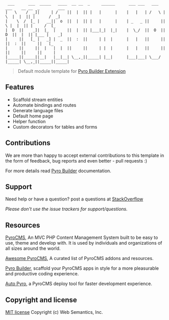 ```
 ___      ___  _____   ____  __ __  _     ______      ___ ___   ___   ___    __ __  _        ___
|   \    /  _]|     | /    ||  |  || |   |      |    |   |   | /   \ |   \  |  |  || |      /  _]
|    \  /  [_ |   __||  o  ||  |  || |   |      |    | _   _ ||     ||    \ |  |  || |     /  [_
|  D  ||    _]|  |_  |     ||  |  || |___|_|  |_|    |  \_/  ||  O  ||  D  ||  |  || |___ |    _]
|     ||   [_ |   _] |  _  ||  :  ||     | |  |      |   |   ||     ||     ||  :  ||     ||   [_
|     ||     ||  |   |  |  ||     ||     | |  |      |   |   ||     ||     ||     ||     ||     |
|_____||_____||__|   |__|__| \__,_||_____| |__|      |___|___| \___/ |_____| \__,_||_____||_____|
```
> Default module template for [Pyro Builder Extension](https://github.com/websemantics/builder-extension)

## Features

- Scaffold stream entities
- Automate bindings and routes
- Generate language files  
- Default home page
- Helper function
- Custom decorators for tables and forms


## Contributions

We are more than happy to accept external contributions to this template in the form of feedback, bug reports and even better - pull requests :)

For more details read [Pyro Builder](https://github.com/websemantics/builder-extension) documentation.


## Support

Need help or have a question? post a questions at [StackOverflow](https://stackoverflow.com/questions/tagged/builder-extension)

*Please don't use the issue trackers for support/questions.*


## Resources

[PyroCMS](https://github.com/pyrocms/pyrocms), An MVC PHP Content Management System built to be easy to use, theme and develop with. It is used by individuals and organizations of all sizes around the world.

[Awesome PyroCMS](https://github.com/websemantics/awesome-pyrocms), A curated list of PyroCMS addons and resources.

[Pyro Builder](https://github.com/websemantics/entity_builder-extension), scaffold your PyroCMS apps in style for a more pleasurable and productive coding experience.

[Auto Pyro](https://github.com/websemantics/auto-pyro), a PyroCMS deploy tool for faster development experience.


## Copyright and license

[MIT license](http://opensource.org/licenses/mit-license.php)
Copyright (c) Web Semantics, Inc.
